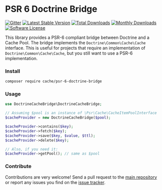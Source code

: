 # PSR 6 Doctrine Bridge 
[![Gitter](https://badges.gitter.im/php-cache/cache.svg)](https://gitter.im/php-cache/cache?utm_source=badge&utm_medium=badge&utm_campaign=pr-badge)
[![Latest Stable Version](https://poser.pugx.org/cache/psr-6-doctrine-bridge/v/stable)](https://packagist.org/packages/cache/psr-6-doctrine-bridge)
[![Total Downloads](https://poser.pugx.org/cache/psr-6-doctrine-bridge/downloads)](https://packagist.org/packages/cache/psr-6-doctrine-bridge)
[![Monthly Downloads](https://poser.pugx.org/cache/psr-6-doctrine-bridge/d/monthly.png)](https://packagist.org/packages/cache/psr-6-doctrine-bridge)
[![Software License](https://img.shields.io/badge/license-MIT-brightgreen.svg?style=flat-square)](LICENSE)

This library provides a PSR-6 compliant bridge between Doctrine and a Cache Pool. The bridge implements the 
`Doctrine\Common\Cache\Cache` interface. This is useful for projects that require an implementation of 
`Doctrine\Common\Cache\Cache`, but you still want to use a PSR-6 implementation. 

### Install

```bash
composer require cache/psr-6-doctrine-bridge
```

### Usage

```php
use DoctrineCacheBridge\DoctrineCacheBridge;

// Assuming $pool is an instance of \Psr\Cache\CacheItemPoolInterface
$cacheProvider = new DoctrineCacheBridge($pool);

$cacheProvider->contains($key);
$cacheProvider->fetch($key);
$cacheProvider->save($key, $value, $ttl);
$cacheProvider->delete($key);

// Also, if you need it:
$cacheProvider->getPool(); // same as $pool
```

### Contribute

Contributions are very welcome! Send a pull request to the [main repository](https://github.com/php-cache/cache) or 
report any issues you find on the [issue tracker](http://issues.php-cache.com).

